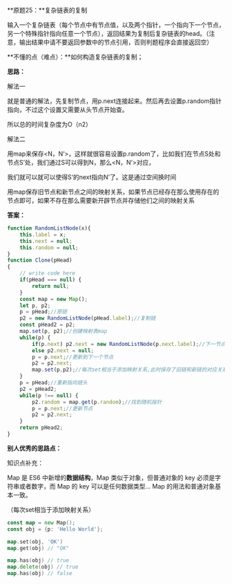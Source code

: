 **原题25：**复杂链表的复制

输入一个复杂链表（每个节点中有节点值，以及两个指针，一个指向下一个节点，另一个特殊指针指向任意一个节点），返回结果为复制后复杂链表的head。（注意，输出结果中请不要返回参数中的节点引用，否则判题程序会直接返回空）

**不懂的点（难点）：**如何构造复杂链表的复制；

**思路：**

解法一

就是普通的解法，先复制节点，用p.next连接起来。然后再去设置p.random指针指向，不过这个设置又需要从头节点开始查。

所以总的时间复杂度为O（n2）

解法二

用map来保存<N，N‘>，这样就很容易设置p.random了，比如我们在节点S处和节点S’处，我们通过S可以得到N，那么<N，N‘>对应，

我们就可以就可以使得S‘的next指向N’了。这是通过空间换时间

用map保存旧节点和新节点之间的映射关系，如果节点已经存在那么使用存在的节点即可，如果不存在那么需要新开辟节点并存储他们之间的映射关系

**答案：**

``` javascript
function RandomListNode(x){
    this.label = x;
    this.next = null;
    this.random = null;
}
function Clone(pHead)
{
    // write code here
    if(pHead === null) {
        return null;
    }
    const map = new Map();
    let p, p2;
    p = pHead;//原链
    p2 = new RandomListNode(pHead.label);//复制链
    const pHead2 = p2;
    map.set(p, p2);//创建映射表map
    while(p) {
        if(p.next) p2.next = new RandomListNode(p.next.label);//下一节点
        else p2.next = null;
        p = p.next;//更新到下一个节点
        p2 = p2.next;
        map.set(p,p2);//每次set相当于添加映射关系,此时保存了旧链和新链的对应关系
    }
    p = pHead;//重新指向链头
    p2 = pHead2;
    while(p !== null) {
        p2.random = map.get(p.random);//找到随机指针
        p = p.next;//更新节点
        p2 = p2.next;
    }
    return pHead2;
}
```



**别人优秀的思路点：**

知识点补充：

Map 是 ES6 中新增的**数据结构**，Map 类似于对象，但普通对象的 key 必须是字符串或者数字，而 Map 的 key 可以是任何数据类型...
Map 的用法和普通对象基本一致。

（每次set相当于添加映射关系）

```go
const map = new Map();
const obj = {p: 'Hello World'};

map.set(obj, 'OK')
map.get(obj) // "OK"

map.has(obj) // true
map.delete(obj) // true
map.has(obj) // false
```